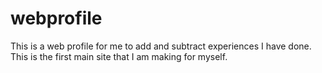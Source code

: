 # webprofile

This is a web profile for me to add and subtract experiences I have done.
This is the first main site that I am making for myself.
